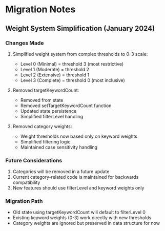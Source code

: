 # Migration Notes

## Weight System Simplification (January 2024)

### Changes Made
1. Simplified weight system from complex thresholds to 0-3 scale:
   - Level 0 (Minimal) = threshold 3 (most restrictive)
   - Level 1 (Moderate) = threshold 2
   - Level 2 (Extensive) = threshold 1
   - Level 3 (Complete) = threshold 0 (most inclusive)

2. Removed targetKeywordCount:
   - Removed from state
   - Removed setTargetKeywordCount function
   - Updated state persistence
   - Simplified filterLevel handling

3. Removed category weights:
   - Weight thresholds now based only on keyword weights
   - Simplified filtering logic
   - Maintained case sensitivity handling

### Future Considerations
1. Categories will be removed in a future update
2. Current category-related code is maintained for backwards compatibility
3. New features should use filterLevel and keyword weights only

### Migration Path
- Old state using targetKeywordCount will default to filterLevel 0
- Existing keyword weights (0-3) work directly with new thresholds
- Category weights are ignored but preserved in data structure for now
